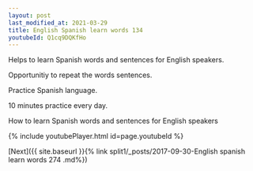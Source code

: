 ```yaml
---
layout: post
last_modified_at: 2021-03-29
title: English Spanish learn words 134 
youtubeId: Q1cq9DQKfHo
---
```

 
 
Helps to learn Spanish words and sentences for English speakers.

Opportunitiy to repeat the words sentences. 

Practice Spanish language. 
 
10 minutes practice every day. 
 
How to learn Spanish words and sentences for English speakers 
 
{% include youtubePlayer.html id=page.youtubeId %}
 
 
[Next]({{ site.baseurl }}{% link  split1/_posts/2017-09-30-English spanish learn words 274 .md%})
 
